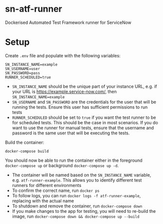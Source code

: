 # sn-atf-runner
Dockerised Automated Test Framework runner for ServiceNow

# Setup

Create `.env` file and populate with the following variables:

```
SN_INSTANCE_NAME=example
SN_USERNAME=user
SN_PASSWORD=pass
RUNNER_SCHEDULED=true
```
* `SN_INSTANCE_NAME` should be the unique part of your instance URL, e.g. if your URL is https://example.service-now.com/, then `SN_INSTANCE_NAME=example`
* `SN_USERNAME` and `SN_PASSWORD` are the credentials for the user that will be running the tests. Ensure this user has sufficient permissions to run tests
* `RUNNER_SCHEDULED` should be set to `true` if you want the test runner to be for scheduled tests. This should be the case in most scenarios. If you do want to use the runner for manual tests, ensure that the username and password is the same user that will be executing the tests.

Build the container:
```
docker-compose build
```

You should now be able to run the container either in the foreground `docker-compose up` or background `docker-compose up -d`.

* The container will be named based on the `SN_INSTANCE_NAME` variable, e.g. `atf-runner-example`. This allows you to identify different test runners for different environments
* To confirm the correct name, run `docker ps`
* To follow logs, you can run `docker logs -f atf-runner-example`, replacing with the actual name
* To shutdown and remove the container, run `docker-compose down`
* If you make changes to the app for testing, you will need to re-build the image, run `docker-compose down && docker-compose up --build`
